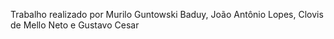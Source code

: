 Trabalho realizado por Murilo Guntowski Baduy, João Antônio Lopes, Clovis de Mello Neto e Gustavo Cesar
